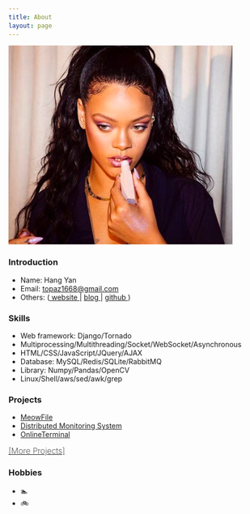 ```yaml
---
title: About
layout: page
---
```

<!-- ![Profile Image]({{ site.url }}/{{ site.picture }}) -->
<p><img src="/assets/images/profile_about.jpg" alt="Profile About Image"></p>


### Introduction
- Name: Hang Yan
- Email: topaz1668@gmail.com 
- Others: (<a href="http://topazaws.com/"> website </a> | <a href="https://topaz1618.github.io/blog/"> blog </a> | <a href="https://github.com/Topaz1618"> github </a>)


### Skills
- Web framework: Django/Tornado
- Multiprocessing/Multithreading/Socket/WebSocket/Asynchronous
- HTML/CSS/JavaScript/JQuery/AJAX
- Database: MySQL/Redis/SQLite/RabbitMQ
- Library: Numpy/Pandas/OpenCV
- Linux/Shell/aws/sed/awk/grep


### Projects
- <a href="https://github.com/Topaz1618/MeowFile/" style="color: #222; "> MeowFile </a> 
- <a href="https://github.com/Topaz1618/FoxMonitor" style="color: #222;"> Distributed Monitoring System</a> 
- <a href="https://github.com/Topaz1618/DonutsTerminal" style="color: #222; ">OnlineTerminal</a> 

<a class="link" style="font-size: 16px; font-weight: 200" href="https://topaz1618.github.io/projects/">[More Projects]</a>

### Hobbies
- 🏊 
- 🚲
